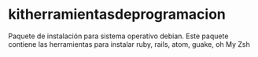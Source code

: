 # kitherramientasdeprogramacion
Paquete de instalación para sistema operativo debian. Este paquete contiene las herramientas para instalar ruby, rails, atom, guake, oh My Zsh
